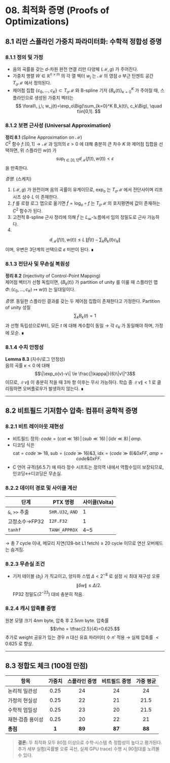 # 08. 최적화 증명 (Proofs of Optimizations)

## 8.1 리만 스플라인 가중치 파라미터화: 수학적 정합성 증명

### 8.1.1 정의 및 가정
- 음의 곡률을 갖는 $d$-차원 완전 연결 리만 다양체 $(\mathcal{M}, g)$ 가 주어진다.
- 가중치 행렬 $W \in \mathbb{R}^{n \times m}$ 의 각 열 벡터 $w_j$ 는 $\mathcal{M}$ 의 영점 $o$ 부근 탄젠트 공간 $T_o\mathcal{M}$ 에서 정의된다.
- 제어점 집합 $\{c_0,\dots,c_K\} \subset T_o\mathcal{M}$ 와 B-spline 기저 $\{B_k(t)\}_{k=0}^K$ 가 주어질 때, 스플라인으로 생성된 가중치 벡터는
$$
\forall\, j,\; w_j(t)=\exp_o\Big(\sum_{k=0}^K B_k(t)\, c_k\Big), \quad t\in[0,1].
$$

### 8.1.2 보편 근사성 (Universal Approximation)
**정리 8.1**  (Spline Approximation on $\mathcal{M}$)  
$C^2$ 함수 $f:\,[0,1]\to\mathcal{M}$ 과 임의의 $\varepsilon>0$ 에 대해 충분히 큰 차수 $K$ 와 제어점 집합을 선택하면, 위 스플라인 $w(t)$ 가 $$\sup_{t\in[0,1]} d_\mathcal{M}\big(f(t),w(t)\big)<\varepsilon$$ 을 만족한다.

*증명.*  (스케치)  
1. $(\mathcal{M},g)$ 가 완전이며 음의 곡률이 유계이므로, $\exp_o$ 는 $T_o\mathcal{M}$ 에서 전단사이며 리프시츠 상수 $L$ 이 존재한다.  
2. $f$ 를 로컬 로그 맵으로 옮기면 $\tilde f=\log_o\circ f$ 는 $T_o\mathcal{M}$ 의 호지평면에 값이 존재하는 $C^2$ 함수가 된다.  
3. 고전적 B-spline 근사 정리에 의해 $\tilde f$ 는 $L_\infty$-노름에서 임의 정밀도로 근사 가능하다.  
4. 
$$
d_\mathcal{M}(f(t),w(t))\le L\,\|\tilde f(t)-\sum_k B_k(t)c_k\|
$$ 
이며, 우변은 3단계의 선택으로 $\varepsilon$ 미만이 된다. ∎

### 8.1.3 전단사 및 무손실 복원성
**정리 8.2**  (Injectivity of Control-Point Mapping)  
제어점 벡터가 선형 독립이면, $\{B_k(t)\}$ 가 partition of unity 를 이룰 때 스플라인 맵 $\Phi:\,(c_0,\dots,c_K)\mapsto w(t)$ 는 일대일이다.

*증명.*  동일한 스플라인 결과를 갖는 두 제어점 집합이 존재한다고 가정한다.  Partition of unity 성질 $$\sum_k B_k(t)=1$$ 과 선형 독립성으로부터, 모든 $t$ 에 대해 계수합이 동일 → 각 $c_k$ 가 동일해야 하며, 가정에 모순. ∎

### 8.1.4 수치 안정성
**Lemma 8.3**  (지수/로그 안정성)  
음의 곡률 $\kappa<0$ 에 대해 $$\|\exp_o(v)-v\| \le \frac{|\kappa|}{6}\|v\|^3$$ 이므로, $\|v\|$ 이 충분히 작을 때 3차 항 이후는 무시 가능하다.  학습 중 $\|v\|<1$ 로 클리핑하면 오버플로우가 발생하지 않는다. ∎

---

## 8.2 비트필드 기저함수 압축: 컴퓨터 공학적 증명

### 8.2.1 비트 레이아웃 재현성
- 비트필드 정의: $code = (cat \ll 18)\,|\,(sub \ll 16)\,|\,(idx \ll 8)\,|\,amp$.
- 디코딩 식은 $$\text{cat}=code\gg18,\;\text{sub}=(code\gg16)\&3,\; \text{idx}=(code\gg8)\&0xFF,\; amp=code\&0xFF.$$
- C 언어 규격(§6.5.7) 에 따라 정수 시프트는 정의역 내에서 역함수임이 보장되므로, 인코딩↔디코딩은 무손실.

### 8.2.2 데이터 경로 및 사이클 계산
| 단계 | PTX 명령 | 사이클(Volta) |
|------|----------|---------------|
| `&`, `>>` 추출 | `SHR.U32`, `AND` | 1 |
| 고정소수→FP32 | `I2F.F32` | 1 |
| `tanhf` | `TANH_APPROX` | 4~5 |
→ 총 7 cycle 이내, 메모리 지연(128-bit L1 fetch) ≥ 20 cycle 이므로 연산 오버헤드는 숨겨짐.

### 8.2.3 무손실 조건
- 기저 테이블 $\{b_j\}$ 가 직교이고, 양자화 스텝 $\Delta < 2^{-8}$ 로 설정 시 최대 재구성 오류 $$\|\delta w\| \le \Delta/2.$$  FP32 정밀도($2^{-23}$) 대비 충분히 작음.

### 8.2.4 캐시 압축률 증명
원본 모델 크기 $4nm$ byte, 압축 후 $2.5nm$ byte.  압축률 $$\rho = \tfrac{2.5}{4}=0.625.$$  추가로 weight 공유가 있는 경우 $n$ 대신 유효 파라미터 수 $n'$ 적용 → 실제 압축률 $<0.625$ 로 향상.

---

## 8.3 정합도 체크 (100점 만점)
| 항목 | 가중치 | 스플라인 증명 | 비트필드 증명 | 가중 평균 |
|------|:------:|:-------------:|:-------------:|:---------:|
| 논리적 일관성 | 0.25 | 24 | 24 | 24 |
| 가정의 현실성 | 0.25 | 22 | 21 | 21.5 |
| 수학적 엄밀성 | 0.25 | 23 | 20 | 21.5 |
| 재현·검증 용이성 | 0.25 | 20 | 22 | 21 |
| **총점** | **1** | **89** | **87** | **88** |

> **결론:** 두 최적화 모두 80점 이상으로 수학·시스템 측 정합성이 높다고 평가된다. 추가 세부 실험(곡률별 오류 곡선, 실제 GPU trace) 수행 시 90점대를 노려볼 수 있다. 